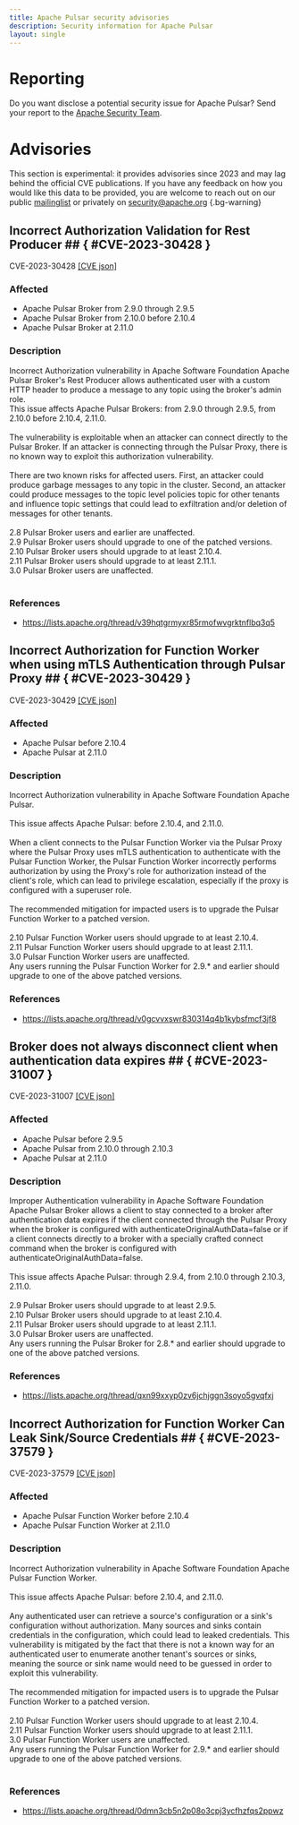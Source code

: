 ```yaml
---
title: Apache Pulsar security advisories
description: Security information for Apache Pulsar
layout: single
---
```


# Reporting

Do you want disclose a potential security issue for Apache Pulsar? Send your report to the  [Apache Security Team](mailto:security@apache.org).

# Advisories

This section is experimental: it provides advisories since 2023 and may lag behind the official CVE publications. If you have any feedback on how you would like this data to be provided, you are welcome to reach out on our public [mailinglist](/mailinglist) or privately on [security@apache.org](mailto:security@apache.org)
{.bg-warning}

## Incorrect Authorization Validation for Rest Producer ## { #CVE-2023-30428 }

CVE-2023-30428 [\[CVE json\]](./CVE-2023-30428.cve.json)

### Affected

* Apache Pulsar Broker from 2.9.0 through 2.9.5
* Apache Pulsar Broker from 2.10.0 before 2.10.4
* Apache Pulsar Broker at 2.11.0


### Description

Incorrect Authorization vulnerability in Apache Software Foundation Apache Pulsar Broker's Rest Producer allows authenticated user with a custom HTTP header to produce a message to any topic using the broker's admin role.<br>This issue affects Apache Pulsar Brokers: from 2.9.0 through 2.9.5, from 2.10.0 before 2.10.4, 2.11.0.<br><br>The vulnerability is exploitable when an attacker can connect directly to the Pulsar Broker. If an attacker is connecting through the Pulsar Proxy, there is no known way to exploit this authorization vulnerability.<br><br>There are two known risks for affected users. First, an attacker could produce garbage messages to any topic in the cluster. Second, an attacker could produce messages to the topic level policies topic for other tenants and influence topic settings that could lead to exfiltration and/or deletion of messages for other tenants.<br><br>2.8 Pulsar Broker users and earlier are unaffected.<br>2.9 Pulsar Broker users should upgrade to one of the patched versions.<br>2.10 Pulsar Broker users should upgrade to at least 2.10.4.<br>2.11 Pulsar Broker users should upgrade to at least 2.11.1.<br>3.0 Pulsar Broker users are unaffected.<br><br>

### References
* https://lists.apache.org/thread/v39hqtgrmyxr85rmofwvgrktnflbq3q5


## Incorrect Authorization for Function Worker when using mTLS Authentication through Pulsar Proxy ## { #CVE-2023-30429 }

CVE-2023-30429 [\[CVE json\]](./CVE-2023-30429.cve.json)

### Affected

* Apache Pulsar before 2.10.4
* Apache Pulsar at 2.11.0


### Description

Incorrect Authorization vulnerability in Apache Software Foundation Apache Pulsar.<br><br>This issue affects Apache Pulsar: before 2.10.4, and 2.11.0.<br><br>When a client connects to the Pulsar Function Worker via the Pulsar Proxy where the Pulsar Proxy uses mTLS authentication to authenticate with the Pulsar Function Worker, the Pulsar Function Worker incorrectly performs authorization by using the Proxy's role for authorization instead of the client's role, which can lead to privilege escalation, especially if the proxy is configured with a superuser role.<br><br>The recommended mitigation for impacted users is to upgrade the Pulsar Function Worker to a patched version.<br><br>2.10 Pulsar Function Worker users should upgrade to at least 2.10.4.<br>2.11 Pulsar Function Worker users should upgrade to at least 2.11.1.<br>3.0 Pulsar Function Worker users are unaffected.<br>Any users running the Pulsar Function Worker for 2.9.* and earlier should upgrade to one of the above patched versions.<br>

### References
* https://lists.apache.org/thread/v0gcvvxswr830314q4b1kybsfmcf3jf8


## Broker does not always disconnect client when authentication data expires ## { #CVE-2023-31007 }

CVE-2023-31007 [\[CVE json\]](./CVE-2023-31007.cve.json)

### Affected

* Apache Pulsar before 2.9.5
* Apache Pulsar from 2.10.0 through 2.10.3
* Apache Pulsar at 2.11.0


### Description

Improper Authentication vulnerability in Apache Software Foundation Apache Pulsar Broker allows a client to stay connected to a broker after authentication data expires if the client connected through the Pulsar Proxy when the broker is configured with authenticateOriginalAuthData=false or if a client connects directly to a broker with a specially crafted connect command when the broker is configured with authenticateOriginalAuthData=false.<br><br>This issue affects Apache Pulsar: through 2.9.4, from 2.10.0 through 2.10.3, 2.11.0.<br><br>2.9 Pulsar Broker users should upgrade to at least 2.9.5.<br>2.10 Pulsar Broker users should upgrade to at least 2.10.4.<br>2.11 Pulsar Broker users should upgrade to at least 2.11.1.<br>3.0 Pulsar Broker users are unaffected.<br>Any users running the Pulsar Broker for 2.8.* and earlier should upgrade to one of the above patched versions.<br>

### References
* https://lists.apache.org/thread/qxn99xxyp0zv6jchjggn3soyo5gvqfxj


## Incorrect Authorization for Function Worker Can Leak Sink/Source Credentials ## { #CVE-2023-37579 }

CVE-2023-37579 [\[CVE json\]](./CVE-2023-37579.cve.json)

### Affected

* Apache Pulsar Function Worker before 2.10.4
* Apache Pulsar Function Worker at 2.11.0


### Description

Incorrect Authorization vulnerability in Apache Software Foundation Apache Pulsar Function Worker.<br><br>This issue affects Apache Pulsar: before 2.10.4, and 2.11.0.<br><br>Any authenticated user can retrieve a source's configuration or a sink's configuration without authorization. Many sources and sinks contain credentials in the configuration, which could lead to leaked credentials. This vulnerability is mitigated by the fact that there is not a known way for an authenticated user to enumerate another tenant's sources or sinks, meaning the source or sink name would need to be guessed in order to exploit this vulnerability.<br><br>The recommended mitigation for impacted users is to upgrade the Pulsar Function Worker to a patched version.<br><br>2.10 Pulsar Function Worker users should upgrade to at least 2.10.4.<br>2.11 Pulsar Function Worker users should upgrade to at least 2.11.1.<br>3.0 Pulsar Function Worker users are unaffected.<br>Any users running the Pulsar Function Worker for 2.9.* and earlier should upgrade to one of the above patched versions.<br><br>

### References
* https://lists.apache.org/thread/0dmn3cb5n2p08o3cpj3ycfhzfqs2ppwz
